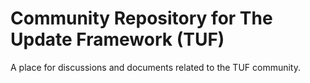 # Community Repository for The Update Framework (TUF)

A place for discussions and documents related to the TUF community.
